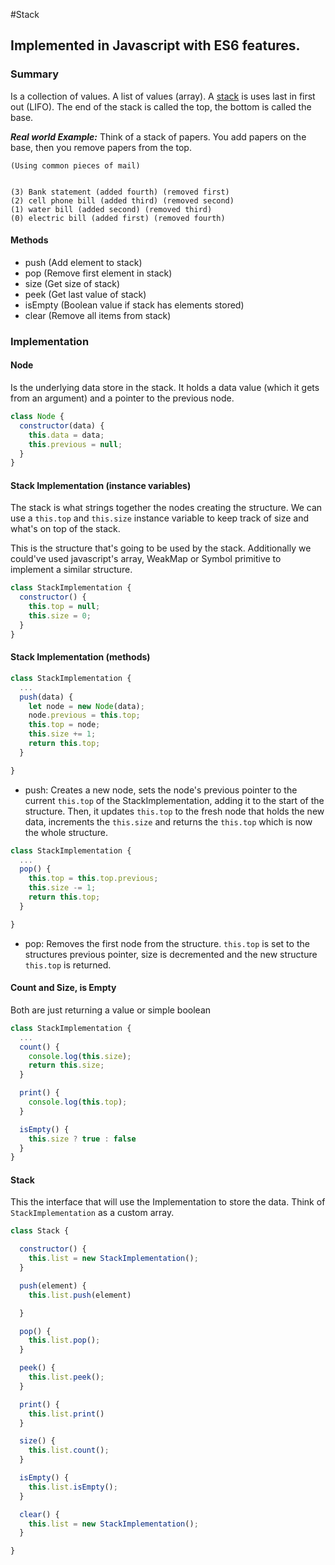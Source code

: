 #Stack
## Implemented in Javascript with ES6 features.


### Summary
Is a collection of values.  A list of values (array).  A [stack](https://en.wikipedia.org/wiki/Stack_(abstract_data_type)) is uses last in first out (LIFO). The end of the stack is called the top, the bottom is called the base.

***Real world Example:***
Think of a stack of papers. You add papers on the base, then you remove papers from the top.

```
(Using common pieces of mail)


(3) Bank statement (added fourth) (removed first)
(2) cell phone bill (added third) (removed second)
(1) water bill (added second) (removed third)
(0) electric bill (added first) (removed fourth)
```



#### Methods
- push (Add element to stack)
- pop (Remove first element in stack)
- size (Get size of stack)
- peek (Get last value of stack)
- isEmpty (Boolean value if stack has elements stored)
- clear (Remove all items from stack)


### Implementation

#### Node
Is the underlying data store in the stack.  It holds a data value (which it gets from an argument) and a pointer to the previous node.

```javascript
class Node {
  constructor(data) {
    this.data = data;
    this.previous = null;
  }
}
```

#### Stack Implementation (instance variables)
The stack is what strings together the nodes creating the structure. We can use a `this.top` and `this.size` instance variable to keep track of size and what's on top of the stack.

This is the structure that's going to be used by the stack.  Additionally we could've used javascript's array, WeakMap or Symbol primitive to implement a similar structure.  


```javascript
class StackImplementation {
  constructor() {
    this.top = null;
    this.size = 0;
  }
}
```

#### Stack Implementation (methods)

```javascript
class StackImplementation {
  ...
  push(data) {
    let node = new Node(data);
    node.previous = this.top;
    this.top = node;
    this.size += 1;
    return this.top;
  }

}
```
- push: Creates a new node, sets the node's previous pointer to the current `this.top` of the StackImplementation, adding it to the start of the structure. Then, it updates `this.top` to the fresh node that holds the new data, increments the `this.size` and returns the `this.top` which is now the whole structure.

```javascript
class StackImplementation {
  ...
  pop() {
    this.top = this.top.previous;
    this.size -= 1;
    return this.top;
  }

}
```

- pop: Removes the first node from the structure. `this.top` is set to the structures previous pointer, size is decremented and the new structure `this.top` is returned.



#### Count and Size, is Empty
Both are just returning a value or simple boolean

```javascript
class StackImplementation {
  ...
  count() {
    console.log(this.size);
    return this.size;
  }

  print() {
    console.log(this.top);
  }

  isEmpty() {
    this.size ? true : false
  }
}
```


#### Stack
This the interface that will use the Implementation to store the data. Think of `StackImplementation` as a custom array.

```javascript
class Stack {

  constructor() {
    this.list = new StackImplementation();
  }

  push(element) {
    this.list.push(element)

  }

  pop() {
    this.list.pop();
  }

  peek() {
    this.list.peek();
  }

  print() {
    this.list.print()
  }

  size() {
    this.list.count();
  }

  isEmpty() {
    this.list.isEmpty();
  }

  clear() {
    this.list = new StackImplementation();
  }

}

```
